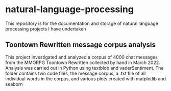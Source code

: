 # natural-language-processing
This repository is for the documentation and storage of natural language processing projects I have undertaken

## Toontown Rewritten message corpus analysis
This project investigated and analyzed a corpus of 4000 chat messages from the MMORPG Toontown Rewritten collected by hand in March 2022. Analysis was carried out in Python using textblob and vaderSentiment. The folder contains two code files, the message corpus, a .txt file of all individual words in the corpus, and various plots created with matplotlib and seaborn

